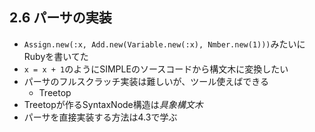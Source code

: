 ## 2.6 パーサの実装

+ `Assign.new(:x, Add.new(Variable.new(:x), Nmber.new(1)))`みたいにRubyを書いてた
+ `x = x + 1`のようにSIMPLEのソースコードから構文木に変換したい
+ パーサのフルスクラッチ実装は難しいが、ツール使えばできる
  + Treetop
+ Treetopが作るSyntaxNode構造は*具象構文木*
+ パーサを直接実装する方法は4.3で学ぶ
